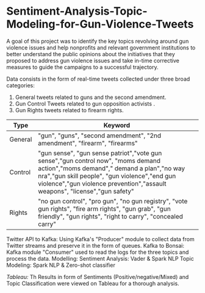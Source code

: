 # Sentiment-Analysis-Topic-Modeling-for-Gun-Violence-Tweets
A goal of this project was to identify the key topics revolving around gun violence issues and help nonprofits and relevant government institutions to better understand the public opinions about the initiatives that they proposed to address gun violence issues and take in-time corrective measures to guide the campaigns to a successful trajectory. 

Data consists in the form of real-time tweets collected under three broad categories:
1. General tweets related to guns and the second amendment.
2. Gun Control Tweets related to gun opposition activists .
3. Gun Rights tweets related to firearm rights.

| Type | Keyword |
| --- | --- |
| General | "gun", "guns", "second amendment", "2nd amendment", "firearm", "firearms"|
| Control | "gun sense", "gun sense patriot","vote gun sense","gun control now", "moms demand action","moms demand"," demand a plan","no way nra","gun skill people", "gun violence","end gun violence","gun violence prevention","assault weapons",  "license","gun safety"|
| Rights | "no gun control", "pro gun", "no gun registry", "vote gun rights", "fire arm rights", "gun grab", "gun friendly", "gun rights", "right to carry", "concealed carry" |


Twitter API to Kafka: Using Kafka's "Producer" module to collect data from Twitter streams and preserve it in the form of queues. 
Kafka to Bonsai: Kafka module "Consumer" used to read the logs for the three topics and process the data.
Modelling: 
Sentiment Analysis: Vader & Spark NLP 
Topic Modeling: Spark NLP & Zero-shot classifier

*Tableau:*
Th Results in form of Sentiments (Positive/negative/Mixed) and Topic Classification were viewed on Tableau for a thorough analysis. 
